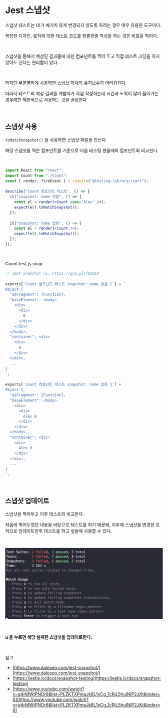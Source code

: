 # Jest 스냅샷

스냅샷 테스트는 UI가 예기치 않게 변경되지 않도록 하려는 경우 매우 유용한 도구이다.

복잡한 디자인, 로직에 대한 테스트 코드를 한줄한줄 작성을 하는 것은 비효율 적이다.

<br>

스냅샷을 통해서 예상된 결과물에 대한 컴포넌트를 찍어 두고 직접 테스트 코딩을 하지 않아도 된다는 편리함이 있다.

<br>

하지만 무분별하게 사용하면 스냅샷 자체의 유지보수가 어려워진다.

따라서 테스트의 예상 결과를 개발자가 직접 작성하는데 시간과 노력이 많이 들어가는 경우에만 제한적으로 사용하는 것을 권장한다.

<br>

## 스냅샷 사용

`toMatchSnapshot()` 을 사용하면 스냅샷 파일을 만든다.

해당 스냅샷을 찍은 컴포넌트를 기준으로 다음 테스팅 했을때의 컴포넌트와 비교한다.

<br>

```jsx
import React from "react";
import Count from "./Count";
const { render, fireEvent } = require("@testing-library/react");

describe("Count 컴포넌트 테스트", () => {
  it("snapshot: name 있음", () => {
    const el = render(<Count name="Alex" />);
    expect(el).toMatchSnapshot();
  });

  it("snapshot: name 없음", () => {
    const el = render(<Count />);
    expect(el).toMatchSnapshot();
  });
});
```

<br>

Count.test.js.snap

```jsx
// Jest Snapshot v1, https://goo.gl/fbAQLP

exports[`Count 컴포넌트 테스트 snapshot: name 없음 1`] = `
Object {
  "asFragment": [Function],
  "baseElement": <body>
    <div>
      <div>
        0
      </div>
    </div>
  </body>,
  "container": <div>
    <div>
      0
    </div>
  </div>,
  ...
}
`;

exports[`Count 컴포넌트 테스트 snapshot: name 있음 1`] = `
Object {
  "asFragment": [Function],
  "baseElement": <body>
    <div>
      <div>
        Alex 0
      </div>
    </div>
  </body>,
  "container": <div>
    <div>
      Alex 0
    </div>
  </div>,
  ...
}
`;
```

<br>

## 스냅샷 업데이트

스냅샷을 찍어두고 이후 테스트와 비교한다.

처음에 찍어두었던 내용을 바탕으로 테스트를 하기 때문에, 이후에 스냅샷을 변경한 로직으로 업데이트한후 테스트를 하고 싶을때 사용할 수 있다.

<br>

![Jest 스냅샷](<../Images/Jest/Jest-1.png>)

<br>

**u 을 누르면 해당 실패한 스냅샷을 업데이트한다.**

<br>

참고

- [https://www.daleseo.com/jest-snapshot/](https://www.daleseo.com/jest-snapshot/)
- [https://jestjs.io/docs/snapshot-testing](https://jestjs.io/docs/snapshot-testing)
- [https://www.youtube.com/watch?v=g4rMWtPNOr8&list=PLZKTXPmaJk8L1xCg_1cRjL5huINlP2JKt&index=6](https://www.youtube.com/watch?v=g4rMWtPNOr8&list=PLZKTXPmaJk8L1xCg_1cRjL5huINlP2JKt&index=6)